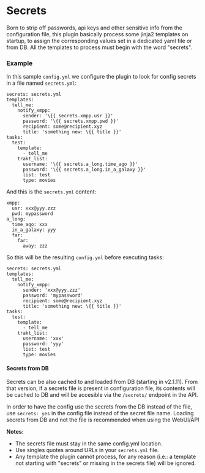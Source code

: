 # Secrets
Born to strip off passwords, api keys and other sensitive info from the configuration file, this plugin basically process some jinja2 templates on startup, to assign the corresponding values set in a dedicated yaml file or from DB.
All the templates to process must begin with the word "secrets".

### Example
In this sample `config.yml` we configure the plugin to look for config secrets in a file named `secrets.yml`:
```
secrets: secrets.yml
templates:
  tell_me:
    notify_xmpp:
      sender: '\{{ secrets.xmpp.usr }}'
      password: '\{{ secrets.xmpp.pwd }}'
      recipient: some@recipient.xyz
      title: 'something new: \{{ title }}'
tasks:
  test:
    template:
      - tell_me
    trakt_list:
      username: '\{{ secrets.a_long.time_ago }}'
      password: '\{{ secrets.a_long.in_a_galaxy }}'
      list: test
      type: movies
```

And this is the `secrets.yml` content:
```
xmpp:
  usr: xxx@yyy.zzz
  pwd: mypassword
a_long:
  time_ago: xxx
  in_a_galaxy: yyy
  far:
    far:
      away: zzz
```

So this will be the resulting `config.yml` before executing tasks:
```
secrets: secrets.yml
templates:
  tell_me:
    notify_xmpp:
      sender: 'xxx@yyy.zzz'
      password: 'mypassword'
      recipient: some@recipient.xyz
      title: 'something new: \{{ title }}'
tasks:
  test:
    template:
      - tell_me
    trakt_list:
      username: 'xxx'
      password: 'yyy'
      list: test
      type: movies
```
#### Secrets from DB
Secrets can be also cached to and loaded from DB (starting in v2.1.11). From that version, if a secrets file is present in configuration file, its contents will be cached to DB and will be accesible via the `/secrets/` endpoint in the API.

In order to have the config use the secrets from the DB instead of the file, use `secrets: yes` in the config file instead of the secret file name. Loading secrets from DB and not the file is recommended when using the WebUI/API

**Notes:**
- The secrets file must stay in the same config.yml location.
- Use singles quotes around URLs in your `secrets.yml` file.
- Any template the plugin cannot process, for any reason (i.e.: a template not starting with "secrets" or missing in the secrets file) will be ignored.
